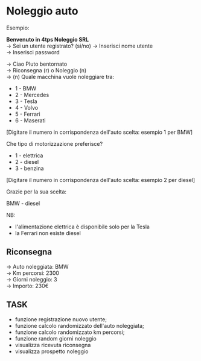 # Noleggio auto  

Esempio:  

**Benvenuto in 4tps Noleggio SRL**  
-> Sei un utente registrato? (si/no)
-> Inserisci nome utente  
-> Inserisci password  

-> Ciao Pluto bentornato  
-> Riconsegna (r) o Noleggio (n)  
-> (n) Quale macchina vuole noleggiare tra:

- 1 - BMW  
- 2 - Mercedes  
- 3 - Tesla  
- 4 - Volvo  
- 5 - Ferrari  
- 6 - Maserati  

[Digitare il numero in corrispondenza dell'auto scelta: esempio 1 per BMW]  

Che tipo di motorizzazione preferisce?

- 1 - elettrica  
- 2 - diesel  
- 3 - benzina  

[Digitare il numero in corrispondenza dell'auto scelta: esempio 2 per diesel]

Grazie per la sua scelta:  

BMW - diesel  

NB:

- l'alimentazione elettrica è disponibile solo per la Tesla  
- la Ferrari non esiste diesel  

## Riconsegna

-> Auto noleggiata: BMW  
-> Km percorsi: 2300  
-> Giorni noleggio: 3  
-> Importo: 230€  

## TASK

- funzione registrazione nuovo utente;
- funzione calcolo randomizzato dell'auto noleggiata;  
- funzione calcolo randomizzato km percorsi;
- funzione random giorni noleggio
- visualizza ricevuta riconsegna
- visualizza prospetto noleggio
  